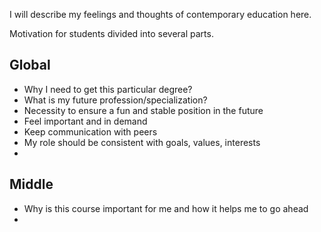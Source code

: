 I will describe my feelings and thoughts of contemporary education here.

Motivation for students divided into several parts. 
## Global 
- Why I need to get this particular degree?
- What is my future profession/specialization?
- Necessity to ensure a fun and stable position in the future
- Feel important and in demand
- Keep communication with peers
- My role should be consistent with goals, values, interests 
- 

## Middle
- Why is this course important for me and how it helps me to go ahead
- 